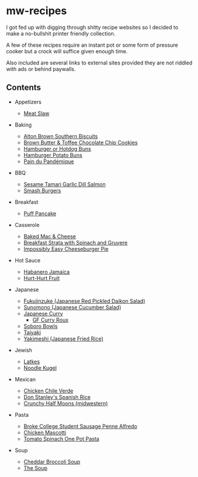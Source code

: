 # mw-recipes

I got fed up with digging through shitty recipe websites so I decided to make a no-bullshit printer friendly collection.

A few of these recipes require an instant pot or some form of pressure cooker but a crock will suffice given enough time.

Also included are several links to external sites provided they are not riddled with ads or behind paywalls.

## Contents

- Appetizers
    - [Meat Slaw](appetizers/meat-slaw.md)

- Baking
    - [Alton Brown Southern Biscuits](baking/alton-brown-southern-biscuits.md)
    - [Brown Butter & Toffee Chocolate Chip Cookies](baking/brown-butter-toffee-chocolate-chip.md)
    - [Hamburger or Hotdog Buns](baking/hamburger-buns.md)
    - [Hamburger Potato Buns](baking/hamburger-potato-buns.md)
    - [Pain du Pandémique](http://whatupinternet.com/en/paindupandemique/)

- BBQ
    - [Sesame Tamari Garlic Dill Salmon](bbq/sesame-tamari-garlic-dill-salmon.md)
    - [Smash Burgers](bbq/smash-burgers.md)

- Breakfast
    - [Puff Pancake](breakfast/puff-pancake.md)

- Casserole
    - [Baked Mac & Cheese](casserole/baked-mac-n-cheese.md)
    - [Breakfast Strata with Spinach and Gruyere](casserole/breakfast-strata-with-spinach-and-gruyere.md)
    - [Impossibly Easy Cheeseburger Pie](casserole/impossibly-easy-cheeseburger-pie.md)

- Hot Sauce
    - [Habanero Jamaica](http://whatupinternet.com/en/habanerojamaica/)
    - [Hurt-Hurt Fruit](http://whatupinternet.com/en/hurthurtfruit/)

- Japanese
    - [Fukujinzuke (Japanese Red Pickled Daikon Salad)](japanese/fukujinzuke.md)
    - [Sunomono (Japanese Cucumber Salad)](japanese/japanese-cucumber-salad.md)
    - [Japanese Curry](japanese/japanese-curry.md)
        - [GF Curry Roux](japanese/gf-curry-roux.md)
    - [Soboro Bowls](japanese/soboro-bowls.md)
    - [Taiyaki](breakfast/taiyaki.md)
    - [Yakimeshi (Japanese Fried Rice)](japanese/japanese-fried-rice.md)

- Jewish
    - [Latkes](jewish/latkes.md)
    - [Noodle Kugel](jewish/noodle-kugel.md)
    
- Mexican
    - [Chicken Chile Verde](mexican/chicken-chile-verde.md)
    - [Don Stanley's Spanish Rice](mexican/don-stanleys-spanish-rice.md)
    - [Crunchy Half Moons (midwestern)](mexican/crunchy-half-moons.md)

- Pasta
    - [Broke College Student Sausage Penne Alfredo](pasta/broke-college-sausage-penne-alfredo.md)
    - [Chicken Mascotti](pasta/chicken-mascotti.md)
    - [Tomato Spinach One Pot Pasta](pasta/tomato-spinach-one-pot-pasta.md)

- Soup
    - [Cheddar Broccoli Soup](soup/cheddar-broccoli-soup.md)
    - [The Soup](soup/the-soup.md)
